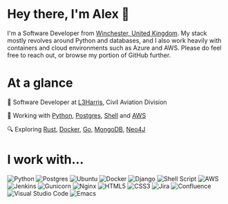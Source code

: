 # Hey there, I'm Alex 👋

I'm a Software Developer from [Winchester, United Kingdom](https://en.wikipedia.org/wiki/Winchester). My stack mostly revolves around Python and databases, and I also work heavily with containers and cloud environments such as Azure and AWS. Please do feel free to reach out, or browse my portion of GitHub further.

# At a glance
🚀 Software Developer at [L3Harris](https://www.l3harris.com/all-capabilities/flight-data-analytics), Civil Aviation Division

🌟 Working with [Python](https://www.python.org/), [Postgres](https://www.postgresql.org/), [Shell](https://www.gnu.org/software/bash/) and [AWS](https://aws.amazon.com/)

🔍 Exploring [Rust](https://www.rust-lang.org/), [Docker](https://www.docker.com/), [Go](https://go.dev/), [MongoDB](https://www.mongodb.com/), [Neo4J](https://neo4j.com/)

# I work with...
![Python](https://img.shields.io/badge/python-3670A0?style=for-the-badge&logo=python&logoColor=ffdd54) ![Postgres](https://img.shields.io/badge/postgres-%23316192.svg?style=for-the-badge&logo=postgresql&logoColor=white) ![Ubuntu](https://img.shields.io/badge/Ubuntu-E95420?style=for-the-badge&logo=ubuntu&logoColor=white) ![Docker](https://img.shields.io/badge/docker-%230db7ed.svg?style=for-the-badge&logo=docker&logoColor=white) ![Django](https://img.shields.io/badge/django-%23092E20.svg?style=for-the-badge&logo=django&logoColor=white) ![Shell Script](https://img.shields.io/badge/shell_script-%23121011.svg?style=for-the-badge&logo=gnu-bash&logoColor=white) ![AWS](https://img.shields.io/badge/AWS-%23FF9900.svg?style=for-the-badge&logo=amazon-aws&logoColor=white) ![Jenkins](https://img.shields.io/badge/jenkins-%232C5263.svg?style=for-the-badge&logo=jenkins&logoColor=white) ![Gunicorn](https://img.shields.io/badge/gunicorn-%298729.svg?style=for-the-badge&logo=gunicorn&logoColor=white) ![Nginx](https://img.shields.io/badge/nginx-%23009639.svg?style=for-the-badge&logo=nginx&logoColor=white)
![HTML5](https://img.shields.io/badge/html5-%23E34F26.svg?style=for-the-badge&logo=html5&logoColor=white)
![CSS3](https://img.shields.io/badge/css3-%231572B6.svg?style=for-the-badge&logo=css3&logoColor=white) ![Jira](https://img.shields.io/badge/jira-%230A0FFF.svg?style=for-the-badge&logo=jira&logoColor=white)
![Confluence](https://img.shields.io/badge/confluence-%23172BF4.svg?style=for-the-badge&logo=confluence&logoColor=white)
![Visual Studio Code](https://img.shields.io/badge/Visual%20Studio%20Code-0078d7.svg?style=for-the-badge&logo=visual-studio-code&logoColor=white)
![Emacs](https://img.shields.io/badge/Emacs-%237F5AB6.svg?&style=for-the-badge&logo=gnu-emacs&logoColor=white)









<!---
popealex/popealex is a ✨ special ✨ repository because its `README.md` (this file) appears on your GitHub profile.
You can click the Preview link to take a look at your changes.
--->

